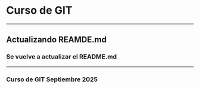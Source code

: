 # Curso de GIT
---
## Actualizando REAMDE.md

### Se vuelve a actualizar el README.md
---
### Curso de GIT Septiembre 2025